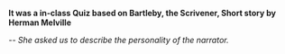 **It was a in-class Quiz based on Bartleby, the Scrivener, Short story by Herman Melville**

*-- She asked us to describe the personality of the narrator.*
